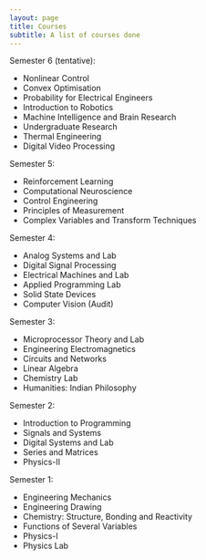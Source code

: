 ```yaml
---
layout: page
title: Courses
subtitle: A list of courses done
---
```


Semester 6 (tentative):
* Nonlinear Control
* Convex Optimisation
* Probability for Electrical Engineers
* Introduction to Robotics
* Machine Intelligence and Brain Research
* Undergraduate Research
* Thermal Engineering
* Digital Video Processing

Semester 5:
* Reinforcement Learning
* Computational Neuroscience
* Control Engineering
* Principles of Measurement
* Complex Variables and Transform Techniques

Semester 4:
* Analog Systems and Lab
* Digital Signal Processing
* Electrical Machines and Lab
* Applied Programming Lab
* Solid State Devices
* Computer Vision (Audit)

Semester 3:
* Microprocessor Theory and Lab
* Engineering Electromagnetics
* Circuits and Networks
* Linear Algebra
* Chemistry Lab
* Humanities: Indian Philosophy

Semester 2:
* Introduction to Programming
* Signals and Systems
* Digital Systems and Lab
* Series and Matrices
* Physics-II

Semester 1:
* Engineering Mechanics
* Engineering Drawing
* Chemistry: Structure, Bonding and Reactivity
* Functions of Several Variables
* Physics-I 
* Physics Lab
